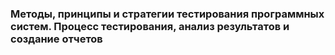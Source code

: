 ### Методы, принципы и стратегии тестирования программных систем. Процесс тестирования, анализ результатов и создание отчетов